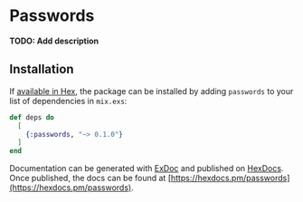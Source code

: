 # Passwords

**TODO: Add description**

## Installation

If [available in Hex](https://hex.pm/docs/publish), the package can be installed
by adding `passwords` to your list of dependencies in `mix.exs`:

```elixir
def deps do
  [
    {:passwords, "~> 0.1.0"}
  ]
end
```

Documentation can be generated with [ExDoc](https://github.com/elixir-lang/ex_doc)
and published on [HexDocs](https://hexdocs.pm). Once published, the docs can
be found at [https://hexdocs.pm/passwords](https://hexdocs.pm/passwords).

